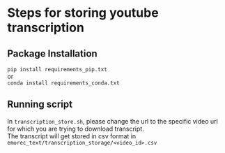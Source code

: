 # Steps for storing youtube transcription

## Package Installation
<code>pip install requirements_pip.txt</code>\
    or\
<code>conda install requirements_conda.txt</code>

## Running script
In <code>transcription_store.sh</code>, please change the
url to the specific video url for which you are trying to
download transcript.<br>
The transcript will get stored in csv format in
<code>emorec_text/transcription_storage/<video_id>.csv</code>